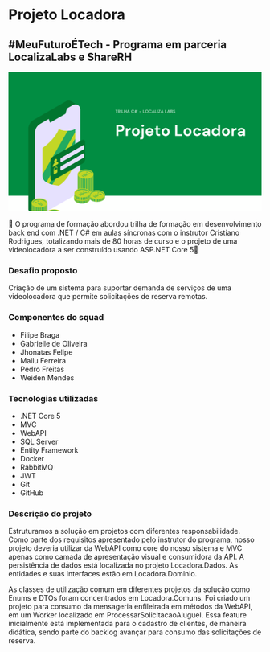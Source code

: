 # Projeto Locadora

## #MeuFuturoÉTech - Programa em parceria LocalizaLabs e ShareRH

![Capa Projeto_Locadora](https://github.com/predrofreitas/projeto-locadora/blob/main/thumbnail-projeto-locadora.png)

:blue_car: O programa de formação abordou trilha de formação em desenvolvimento back end com .NET / C# em aulas síncronas com o instrutor Cristiano Rodrigues, totalizando mais de 80 horas de curso e o projeto de uma videolocadora a ser construído usando ASP.NET Core 5:blue_car:

### Desafio proposto
Criação de um sistema para suportar demanda de serviços de uma videolocadora que permite solicitações de reserva remotas.

### Componentes do squad
- Filipe Braga
- Gabrielle de Oliveira
- Jhonatas Felipe
- Mallu Ferreira
- Pedro Freitas
- Weiden Mendes

### Tecnologias utilizadas
- .NET Core 5
- MVC
- WebAPI
- SQL Server
- Entity Framework
- Docker
- RabbitMQ
- JWT
- Git
- GitHub

### Descrição do projeto
Estruturamos a solução em projetos com diferentes responsabilidade. Como parte dos requisitos apresentado pelo instrutor do programa, nosso projeto deveria utilizar da WebAPI como core do nosso sistema e MVC apenas como camada de apresentação visual e consumidora da API. A persistência de dados está localizada no projeto Locadora.Dados. As entidades e suas interfaces estão em Locadora.Dominio. 

As classes de utilização comum em diferentes projetos da solução como Enums e DTOs foram concentrados em Locadora.Comuns. Foi criado um projeto para consumo da mensageria enfileirada em métodos da WebAPI, em um Worker localizado em ProcessarSolicitacaoAluguel. Essa feature inicialmente está implementada para o cadastro de clientes, de maneira didática, sendo parte do backlog avançar para consumo das solicitações de reserva.

